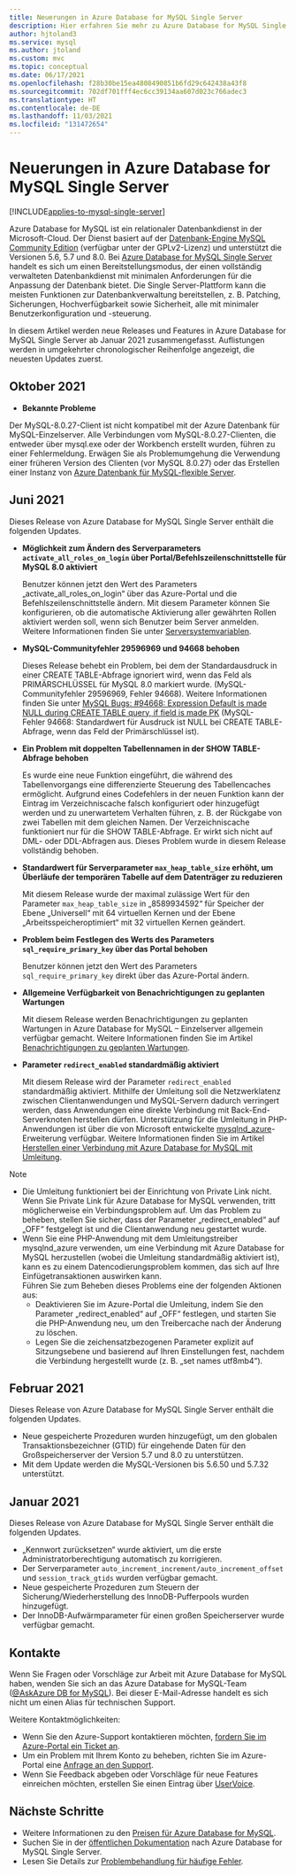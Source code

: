 ```yaml
---
title: Neuerungen in Azure Database for MySQL Single Server
description: Hier erfahren Sie mehr zu Azure Database for MySQL Single Server, einem relationalen Datenbankdienst in der Microsoft-Cloud, der auf MySQL Community Edition basiert.
author: hjtoland3
ms.service: mysql
ms.author: jtoland
ms.custom: mvc
ms.topic: conceptual
ms.date: 06/17/2021
ms.openlocfilehash: f28b30be15ea4808490851b6fd29c642438a43f8
ms.sourcegitcommit: 702df701fff4ec6cc39134aa607d023c766adec3
ms.translationtype: HT
ms.contentlocale: de-DE
ms.lasthandoff: 11/03/2021
ms.locfileid: "131472654"
---
```

# <a name="whats-new-in-azure-database-for-mysql---single-server"></a>Neuerungen in Azure Database for MySQL Single Server

[!INCLUDE[applies-to-mysql-single-server](includes/applies-to-mysql-single-server.md)]

Azure Database for MySQL ist ein relationaler Datenbankdienst in der Microsoft-Cloud. Der Dienst basiert auf der [Datenbank-Engine MySQL Community Edition](https://www.mysql.com/products/community/) (verfügbar unter der GPLv2-Lizenz) und unterstützt die Versionen 5.6, 5.7 und 8.0. Bei [Azure Database for MySQL Single Server](./overview.md#azure-database-for-mysql---single-server) handelt es sich um einen Bereitstellungsmodus, der einen vollständig verwalteten Datenbankdienst mit minimalen Anforderungen für die Anpassung der Datenbank bietet. Die Single Server-Plattform kann die meisten Funktionen zur Datenbankverwaltung bereitstellen, z. B. Patching, Sicherungen, Hochverfügbarkeit sowie Sicherheit, alle mit minimaler Benutzerkonfiguration und -steuerung.

In diesem Artikel werden neue Releases und Features in Azure Database for MySQL Single Server ab Januar 2021 zusammengefasst. Auflistungen werden in umgekehrter chronologischer Reihenfolge angezeigt, die neuesten Updates zuerst.

## <a name="october-2021"></a>Oktober 2021

- **Bekannte Probleme**

Der MySQL-8.0.27-Client ist nicht kompatibel mit der Azure Datenbank für MySQL-Einzelserver. Alle Verbindungen vom MySQL-8.0.27-Clienten, die entweder über mysql.exe oder der Workbench erstellt wurden, führen zu einer Fehlermeldung. Erwägen Sie als Problemumgehung die Verwendung einer früheren Version des Clienten (vor MySQL 8.0.27) oder das Erstellen einer Instanz von [Azure Datenbank für MySQL-flexible Server](https://docs.microsoft.com/azure/mysql/flexible-server/overview).

## <a name="june-2021"></a>Juni 2021
  
Dieses Release von Azure Database for MySQL Single Server enthält die folgenden Updates.

- **Möglichkeit zum Ändern des Serverparameters `activate_all_roles_on_login` über Portal/Befehlszeilenschnittstelle für MySQL 8.0 aktiviert**

  Benutzer können jetzt den Wert des Parameters „activate_all_roles_on_login“ über das Azure-Portal und die Befehlszeilenschnittstelle ändern. Mit diesem Parameter können Sie konfigurieren, ob die automatische Aktivierung aller gewährten Rollen aktiviert werden soll, wenn sich Benutzer beim Server anmelden. Weitere Informationen finden Sie unter [Serversystemvariablen](https://dev.mysql.com/doc/refman/8.0/en/server-system-variables.html).

- **MySQL-Communityfehler 29596969 und 94668 behoben**

  Dieses Release behebt ein Problem, bei dem der Standardausdruck in einer CREATE TABLE-Abfrage ignoriert wird, wenn das Feld als PRIMÄRSCHLÜSSEL für MySQL 8.0 markiert wurde. (MySQL-Communityfehler 29596969, Fehler 94668). Weitere Informationen finden Sie unter [MySQL Bugs: #94668: Expression Default is made NULL during CREATE TABLE query, if field is made PK](https://bugs.mysql.com/bug.php?id=94668) (MySQL-Fehler 94668: Standardwert für Ausdruck ist NULL bei CREATE TABLE-Abfrage, wenn das Feld der Primärschlüssel ist).

- **Ein Problem mit doppelten Tabellennamen in der SHOW TABLE-Abfrage behoben**

  Es wurde eine neue Funktion eingeführt, die während des Tabellenvorgangs eine differenzierte Steuerung des Tabellencaches ermöglicht. Aufgrund eines Codefehlers in der neuen Funktion kann der Eintrag im Verzeichniscache falsch konfiguriert oder hinzugefügt werden und zu unerwartetem Verhalten führen, z. B. der Rückgabe von zwei Tabellen mit dem gleichen Namen. Der Verzeichniscache funktioniert nur für die SHOW TABLE-Abfrage. Er wirkt sich nicht auf DML- oder DDL-Abfragen aus. Dieses Problem wurde in diesem Release vollständig behoben.

- **Standardwert für Serverparameter `max_heap_table_size` erhöht, um Überläufe der temporären Tabelle auf dem Datenträger zu reduzieren**

  Mit diesem Release wurde der maximal zulässige Wert für den Parameter `max_heap_table_size` in „8589934592“ für Speicher der Ebene „Universell“ mit 64 virtuellen Kernen und der Ebene „Arbeitsspeicheroptimiert“ mit 32 virtuellen Kernen geändert.

- **Problem beim Festlegen des Werts des Parameters `sql_require_primary_key` über das Portal behoben**

  Benutzer können jetzt den Wert des Parameters `sql_require_primary_key` direkt über das Azure-Portal ändern.

- **Allgemeine Verfügbarkeit von Benachrichtigungen zu geplanten Wartungen**

  Mit diesem Release werden Benachrichtigungen zu geplanten Wartungen in Azure Database for MySQL – Einzelserver allgemein verfügbar gemacht. Weitere Informationen finden Sie im Artikel [Benachrichtigungen zu geplanten Wartungen](concepts-planned-maintenance-notification.md).

- **Parameter `redirect_enabled` standardmäßig aktiviert**

  Mit diesem Release wird der Parameter `redirect_enabled` standardmäßig aktiviert. Mithilfe der Umleitung soll die Netzwerklatenz zwischen Clientanwendungen und MySQL-Servern dadurch verringert werden, dass Anwendungen eine direkte Verbindung mit Back-End-Serverknoten herstellen dürfen. Unterstützung für die Umleitung in PHP-Anwendungen ist über die von Microsoft entwickelte [mysqlnd_azure](https://github.com/microsoft/mysqlnd_azure)-Erweiterung verfügbar. Weitere Informationen finden Sie im Artikel [Herstellen einer Verbindung mit Azure Database for MySQL mit Umleitung](howto-redirection.md).

>[!Note]
> * Die Umleitung funktioniert bei der Einrichtung von Private Link nicht. Wenn Sie Private Link für Azure Database for MySQL verwenden, tritt möglicherweise ein Verbindungsproblem auf. Um das Problem zu beheben, stellen Sie sicher, dass der Parameter „redirect_enabled“ auf „OFF“ festgelegt ist und die Clientanwendung neu gestartet wurde.</br>
> * Wenn Sie eine PHP-Anwendung mit dem Umleitungstreiber mysqlnd_azure verwenden, um eine Verbindung mit Azure Database for MySQL herzustellen (wobei die Umleitung standardmäßig aktiviert ist), kann es zu einem Datencodierungsproblem kommen, das sich auf Ihre Einfügetransaktionen auswirken kann.</br>
> Führen Sie zum Beheben dieses Problems eine der folgenden Aktionen aus:
>    - Deaktivieren Sie im Azure-Portal die Umleitung, indem Sie den Parameter „redirect_enabled“ auf „OFF“ festlegen, und starten Sie die PHP-Anwendung neu, um den Treibercache nach der Änderung zu löschen.
>     - Legen Sie die zeichensatzbezogenen Parameter explizit auf Sitzungsebene und basierend auf Ihren Einstellungen fest, nachdem die Verbindung hergestellt wurde (z. B. „set names utf8mb4“).

## <a name="february-2021"></a>Februar 2021

Dieses Release von Azure Database for MySQL Single Server enthält die folgenden Updates.

- Neue gespeicherte Prozeduren wurden hinzugefügt, um den globalen Transaktionsbezeichner (GTID) für eingehende Daten für den Großspeicherserver der Version 5.7 und 8.0 zu unterstützen.
- Mit dem Update werden die MySQL-Versionen bis 5.6.50 und 5.7.32 unterstützt.

## <a name="january-2021"></a>Januar 2021

Dieses Release von Azure Database for MySQL Single Server enthält die folgenden Updates.

- „Kennwort zurücksetzen“ wurde aktiviert, um die erste Administratorberechtigung automatisch zu korrigieren.
- Der Serverparameter `auto_increment_increment/auto_increment_offset` und `session_track_gtids` wurden verfügbar gemacht.
- Neue gespeicherte Prozeduren zum Steuern der Sicherung/Wiederherstellung des InnoDB-Pufferpools wurden hinzugefügt.
- Der InnoDB-Aufwärmparameter für einen großen Speicherserver wurde verfügbar gemacht.

## <a name="contacts"></a>Kontakte

Wenn Sie Fragen oder Vorschläge zur Arbeit mit Azure Database for MySQL haben, wenden Sie sich an das Azure Database for MySQL-Team ([@AskAzure DB for MySQL](mailto:AskAzureDBforMySQL@service.microsoft.com)). Bei dieser E-Mail-Adresse handelt es sich nicht um einen Alias für technischen Support.

Weitere Kontaktmöglichkeiten:

- Wenn Sie den Azure-Support kontaktieren möchten, [fordern Sie im Azure-Portal ein Ticket an](https://portal.azure.com/?#blade/Microsoft_Azure_Support/HelpAndSupportBlade).
- Um ein Problem mit Ihrem Konto zu beheben, richten Sie im Azure-Portal eine [Anfrage an den Support](https://ms.portal.azure.com/#blade/Microsoft_Azure_Support/HelpAndSupportBlade/newsupportrequest).
- Wenn Sie Feedback abgeben oder Vorschläge für neue Features einreichen möchten, erstellen Sie einen Eintrag über [UserVoice](https://feedback.azure.com/d365community/forum/47b1e71d-ee24-ec11-b6e6-000d3a4f0da0).

## <a name="next-steps"></a>Nächste Schritte

- Weitere Informationen zu den [Preisen für Azure Database for MySQL](https://azure.microsoft.com/pricing/details/mysql/server/).
- Suchen Sie in der [öffentlichen Dokumentation](./single-server/index.yml) nach Azure Database for MySQL Single Server.
- Lesen Sie Details zur [Problembehandlung für häufige Fehler](./howto-troubleshoot-common-errors.md).
